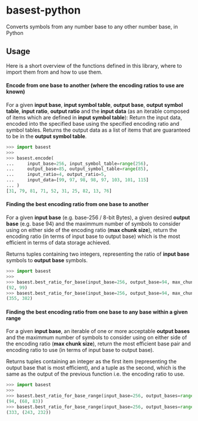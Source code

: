 # basest-python
Converts symbols from any number base to any other number base, in Python

## Usage
Here is a short overview of the functions defined in this library, where to import them from and how to use them.

#### Encode from one base to another (where the encoding ratios to use are known)
For a given **input base**, **input symbol table**, **output base**, **output symbol table**, **input ratio**, **output ratio** and the **input data** (as an iterable composed of items which are defined in **input symbol table**):
Return the input data, encoded into the specified base using the specified encoding ratio and symbol tables.
Returns the output data as a list of items that are guaranteed to be in the **output symbol table**.

```py
>>> import basest
>>>
>>> basest.encode(
...     input_base=256, input_symbol_table=range(256),
...     output_base=85, output_symbol_table=range(85),
...     input_ratio=4, output_ratio=5,
...     input_data=[99, 97, 98, 98, 97, 103, 101, 115]
... )
[31, 79, 81, 71, 52, 31, 25, 82, 13, 76]
```

#### Finding the best encoding ratio from one base to another
For a given **input base** (e.g. base-256 / 8-bit Bytes), a given desired **output base** (e.g. base 94) and the maximmum number of symbols to consider using on either side of the encoding ratio (**max chunk size**), return the encoding ratio (in terms of input base to output base) which is the most efficient in terms of data storage achieved.

Returns tuples containing two integers, representing the ratio of **input base** symbols to **output base** symbols.

```py
>>> import basest
>>>
>>> basest.best_ratio_for_base(input_base=256, output_base=94, max_chunk_size=256)
(92, 99)
>>> basest.best_ratio_for_base(input_base=256, output_base=94, max_chunk_size=512)
(355, 382)
```

#### Finding the best encoding ratio from one base to any base within a given range
For a given **input base**, an iterable of one or more acceptable **output bases** and the maximmum number of symbols to consider using on either side of the encoding ratio (**max chunk size**), return the most efficient base pair and encoding ratio to use (in terms of input base to output base).

Returns tuples containing an integer as the first item (representing the output base that is most efficient), and a tuple as the second, which is the same as the output of the previous function i.e. the encoding ratio to use.

```py
>>> import basest
>>>
>>> basest.best_ratio_for_base_range(input_base=256, output_bases=range(2, 95), max_chunk_size=256)
(94, (68, 83))
>>> basest.best_ratio_for_base_range(input_base=256, output_bases=range(2, 333), max_chunk_size=256)
(333, (243, 232))
```
